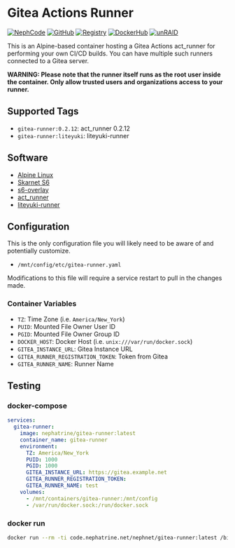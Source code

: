 <!--
SPDX-FileCopyrightText: 2023-2025 Daniel Wolf <nephatrine@gmail.com>
SPDX-License-Identifier: ISC
-->

# Gitea Actions Runner

[![NephCode](https://img.shields.io/static/v1?label=Git&message=NephCode&color=teal)](https://code.nephatrine.net/NephNET/docker-gitea-act)
[![GitHub](https://img.shields.io/static/v1?label=Git&message=GitHub&color=teal)](https://github.com/nephatrine/docker-gitea-act)
[![Registry](https://img.shields.io/static/v1?label=OCI&message=NephCode&color=blue)](https://code.nephatrine.net/NephNET/-/packages/container/gitea-runner/latest)
[![DockerHub](https://img.shields.io/static/v1?label=OCI&message=DockerHub&color=blue)](https://hub.docker.com/repository/docker/nephatrine/gitea-runner/general)
[![unRAID](https://img.shields.io/static/v1?label=unRAID&message=template&color=orange)](https://code.nephatrine.net/NephNET/unraid-containers)

This is an Alpine-based container hosting a Gitea Actions act_runner for
performing your own CI/CD builds. You can have multiple such runners connected
to a Gitea server.

**WARNING: Please note that the runner itself runs as the root user inside the
container. Only allow trusted users and organizations access to your runner.**

## Supported Tags

- `gitea-runner:0.2.12`: act_runner 0.2.12
- `gitea-runner:liteyuki`: liteyuki-runner

## Software

- [Alpine Linux](https://alpinelinux.org/)
- [Skarnet S6](https://skarnet.org/software/s6/)
- [s6-overlay](https://github.com/just-containers/s6-overlay)
- [act_runner](https://gitea.com/gitea/act_runner)
- [liteyuki-runner](https://github.com/snowykami/liteyuki-runner)

## Configuration

This is the only configuration file you will likely need to be aware of and
potentially customize.

- `/mnt/config/etc/gitea-runner.yaml`

Modifications to this file will require a service restart to pull in the changes
made.

### Container Variables

- `TZ`: Time Zone (i.e. `America/New_York`)
- `PUID`: Mounted File Owner User ID
- `PGID`: Mounted File Owner Group ID
- `DOCKER_HOST`: Docker Host (i.e. `unix:///var/run/docker.sock`)
- `GITEA_INSTANCE_URL`: Gitea Instance URL
- `GITEA_RUNNER_REGISTRATION_TOKEN`: Token from Gitea
- `GITEA_RUNNER_NAME`: Runner Name

## Testing

### docker-compose

```yaml
services:
  gitea-runner:
    image: nephatrine/gitea-runner:latest
    container_name: gitea-runner
    environment:
      TZ: America/New_York
      PUID: 1000
      PGID: 1000
      GITEA_INSTANCE_URL: https://gitea.example.net
      GITEA_RUNNER_REGISTRATION_TOKEN:
      GITEA_RUNNER_NAME: test
    volumes:
      - /mnt/containers/gitea-runner:/mnt/config
      - /var/run/docker.sock:/run/docker.sock
```

### docker run

```bash
docker run --rm -ti code.nephatrine.net/nephnet/gitea-runner:latest /bin/bash
```
